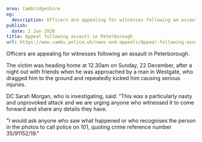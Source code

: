 ```yaml
area: Cambridgeshire
og:
  description: Officers are appealing for witnesses following an assault in Peterborough.
publish:
  date: 2 Jan 2020
title: Appeal following assault in Peterborough
url: https://www.cambs.police.uk/news-and-appeals/Appeal-following-assault-in-Peterborough-22-Dec
```

Officers are appealing for witnesses following an assault in Peterborough.

The victim was heading home at 12.30am on Sunday, 22 December, after a night out with friends when he was approached by a man in Westgate, who dragged him to the ground and repeatedly kicked him causing serious injuries.

DC Sarah Morgan, who is investigating, said: "This was a particularly nasty and unprovoked attack and we are urging anyone who witnessed it to come forward and share any details they have.

"I would ask anyone who saw what happened or who recognises the person in the photos to call police on 101, quoting crime reference number 35/91152/19."

